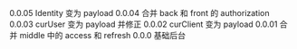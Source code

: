 0.0.05 	Identity 变为 payload
0.0.04 	合并 back 和 front 的 authorization
0.0.03 	curUser 变为 payload 并修正
0.0.02 	curClient 变为 payload
0.0.01 	合并 middle 中的 access 和 refresh
0.0.0 	基础后台